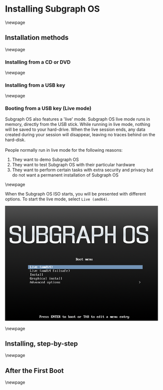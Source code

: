# Installing Subgraph OS

\newpage

## Installation methods

\newpage

### Installing from a CD or DVD

\newpage

### Installing from a USB key

\newpage

### Booting from a USB key (Live mode)

Subgraph OS also features a 'live' mode. Subgraph OS live mode runs in memory, 
directly from the USB stick. While running in live mode, nothing
will be saved to your hard-drive. When the live session ends, any data created
during your session will disappear, leaving no traces behind on the hard-disk. 
\
\
People normally run in live mode for the following reasons:

1. They want to demo Subgraph OS
2. They want to test Subgraph OS with their particular hardware
3. They want to perform certain tasks with extra security and privacy but
do not want a permanent installation of Subgraph OS

\newpage

When the Subgraph OS ISO starts, you will be presented with different options.
To start the live mode, select `Live (amd64)`.

![Subgraph OS boot screen](static/subgraph_splash.png)

\newpage

## Installing, step\-by\-step

\newpage

## After the First Boot

\newpage

